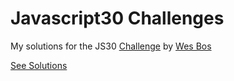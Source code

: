# Javascript30 Challenges

My solutions for the JS30 [Challenge](https://javascript30.com/) by [Wes Bos](https://wesbos.com/)

[See Solutions](https://goofy-mcclintock-45309e.netlify.app/)
